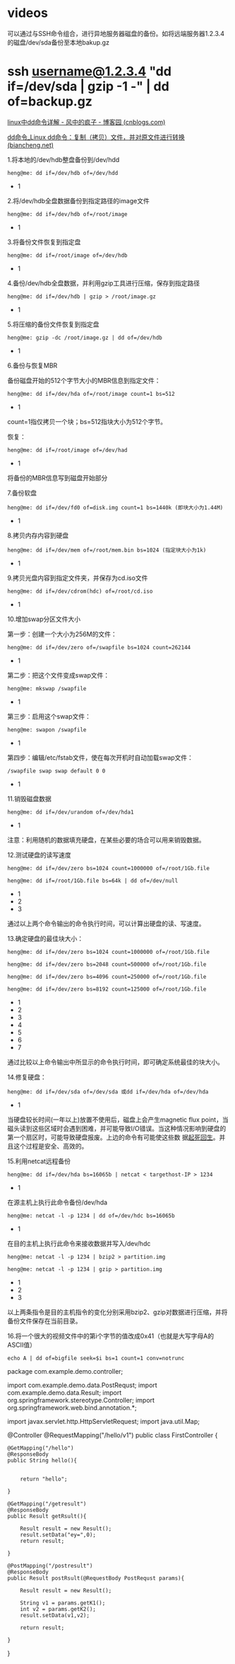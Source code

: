# videos

可以通过与SSH命令组合，进行异地服务器磁盘的备份。如将远端服务器1.2.3.4的磁盘/dev/sda备份至本地bakup.gz

# ssh username@1.2.3.4 "dd if=/dev/sda | gzip -1 -" | dd of=backup.gz

[linux中dd命令详解 - 风中的疯子 - 博客园 (cnblogs.com)](https://www.cnblogs.com/fantasyxo/p/10519662.html)



[dd命令_Linux dd命令：复制（拷贝）文件，并对原文件进行转换 (biancheng.net)](http://c.biancheng.net/linux/dd.html)



1.将本地的/dev/hdb整盘备份到/dev/hdd

```
heng@me: dd if=/dev/hdb of=/dev/hdd
```

- 1

2.将/dev/hdb全盘数据备份到指定路径的image文件

```
heng@me: dd if=/dev/hdb of=/root/image
```

- 1

3.将备份文件恢复到指定盘

```
heng@me: dd if=/root/image of=/dev/hdb
```

- 1

4.备份/dev/hdb全盘数据，并利用gzip工具进行压缩，保存到指定路径

```
heng@me: dd if=/dev/hdb | gzip > /root/image.gz
```

- 1

5.将压缩的备份文件恢复到指定盘

```
heng@me: gzip -dc /root/image.gz | dd of=/dev/hdb
```

- 1

6.备份与恢复MBR

备份磁盘开始的512个字节大小的MBR信息到指定文件：

```
heng@me: dd if=/dev/hda of=/root/image count=1 bs=512
```

- 1

count=1指仅拷贝一个块；bs=512指块大小为512个字节。

恢复：

```
heng@me: dd if=/root/image of=/dev/had
```

- 1

将备份的MBR信息写到磁盘开始部分

7.备份软盘

```
heng@me: dd if=/dev/fd0 of=disk.img count=1 bs=1440k (即块大小为1.44M)
```

- 1

8.拷贝内存内容到硬盘

```
heng@me: dd if=/dev/mem of=/root/mem.bin bs=1024 (指定块大小为1k)
```

- 1

9.拷贝光盘内容到指定文件夹，并保存为cd.iso文件

```
heng@me: dd if=/dev/cdrom(hdc) of=/root/cd.iso
```

- 1

10.增加swap分区文件大小

第一步：创建一个大小为256M的文件：

```
heng@me: dd if=/dev/zero of=/swapfile bs=1024 count=262144
```

- 1

第二步：把这个文件变成swap文件：

```
heng@me: mkswap /swapfile
```

- 1

第三步：启用这个swap文件：

```
heng@me: swapon /swapfile
```

- 1

第四步：编辑/etc/fstab文件，使在每次开机时自动加载swap文件：

```
/swapfile swap swap default 0 0
```

- 1

11.销毁磁盘数据

```
heng@me: dd if=/dev/urandom of=/dev/hda1
```

- 1

注意：利用随机的数据填充硬盘，在某些必要的场合可以用来销毁数据。

12.测试硬盘的读写速度

```
heng@me: dd if=/dev/zero bs=1024 count=1000000 of=/root/1Gb.file

heng@me: dd if=/root/1Gb.file bs=64k | dd of=/dev/null
```

- 1
- 2
- 3

通过以上两个命令输出的命令执行时间，可以计算出硬盘的读、写速度。

13.确定硬盘的最佳块大小：

```
heng@me: dd if=/dev/zero bs=1024 count=1000000 of=/root/1Gb.file

heng@me: dd if=/dev/zero bs=2048 count=500000 of=/root/1Gb.file

heng@me: dd if=/dev/zero bs=4096 count=250000 of=/root/1Gb.file

heng@me: dd if=/dev/zero bs=8192 count=125000 of=/root/1Gb.file
```

- 1
- 2
- 3
- 4
- 5
- 6
- 7

通过比较以上命令输出中所显示的命令执行时间，即可确定系统最佳的块大小。

14.修复硬盘：

```
heng@me: dd if=/dev/sda of=/dev/sda 或dd if=/dev/hda of=/dev/hda
```

- 1

当硬盘较长时间(一年以上)放置不使用后，磁盘上会产生magnetic flux point，当磁头读到这些区域时会遇到困难，并可能导致I/O错误。当这种情况影响到硬盘的第一个扇区时，可能导致硬盘报废。上边的命令有可能使这些数 据[起死回生](https://www.baidu.com/s?wd=起死回生&tn=24004469_oem_dg&rsv_dl=gh_pl_sl_csd)。并且这个过程是安全、高效的。

15.利用netcat远程备份

```
heng@me: dd if=/dev/hda bs=16065b | netcat < targethost-IP > 1234
```

- 1

在源主机上执行此命令备份/dev/hda

```
heng@me: netcat -l -p 1234 | dd of=/dev/hdc bs=16065b
```

- 1

在目的主机上执行此命令来接收数据并写入/dev/hdc

```
heng@me: netcat -l -p 1234 | bzip2 > partition.img

heng@me: netcat -l -p 1234 | gzip > partition.img
```

- 1
- 2
- 3

以上两条指令是目的主机指令的变化分别采用bzip2、gzip对数据进行压缩，并将备份文件保存在当前目录。

16.将一个很大的视频文件中的第i个字节的值改成0x41（也就是大写字母A的ASCII值）

```
echo A | dd of=bigfile seek=$i bs=1 count=1 conv=notrunc
```


package com.example.demo.controller;

import com.example.demo.data.PostRequst;
import com.example.demo.data.Result;
import org.springframework.stereotype.Controller;
import org.springframework.web.bind.annotation.*;

import javax.servlet.http.HttpServletRequest;
import java.util.Map;


@Controller
@RequestMapping("/hello/v1")
public class FirstController {

    @GetMapping("/hello")
    @ResponseBody
    public String hello(){


        return "hello";

    }

    @GetMapping("/getresult")
    @ResponseBody
    public Result getRsult(){

        Result result = new Result();
        result.setData("ey=",0);
        return result;

    }

    @PostMapping("/postresult")
    @ResponseBody
    public Result postRsult(@RequestBody PostRequst params){

        Result result = new Result();

        String v1 = params.getK1();
        int v2 = params.getK2();
        result.setData(v1,v2);

        return result;

    }


}

